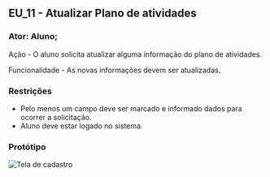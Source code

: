 ## EU_11 - Atualizar Plano de atividades

### Ator: Aluno;

Ação - O aluno solicita atualizar alguma informação do plano de atividades.

Funcionalidade - As novas informações devem ser atualizadas.

### Restrições
- Pelo menos um campo deve ser marcado e informado dados para ocorrer a solicitação.
- Aluno deve estar logado no sistema.

### Protótipo
![Tela de cadastro](assets/editarplano.png)
